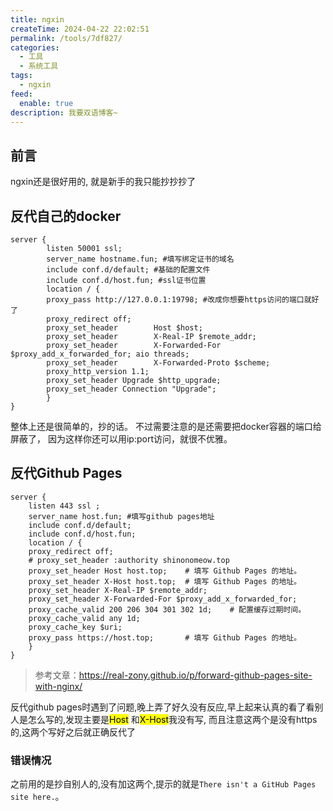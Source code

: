 ```yaml
---
title: ngxin
createTime: 2024-04-22 22:02:51
permalink: /tools/7df827/
categories:
  - 工具
  - 系统工具
tags:
  - ngxin 
feed:
  enable: true
description: 我要双语博客~
---
```

## 前言

ngxin还是很好用的, 就是新手的我只能抄抄抄了

## 反代自己的docker

```NGINX
server {
        listen 50001 ssl;
        server_name hostname.fun; #填写绑定证书的域名
        include conf.d/default; #基础的配置文件
        include conf.d/host.fun; #ssl证书位置
        location / {
        proxy_pass http://127.0.0.1:19798; #改成你想要https访问的端口就好了
        proxy_redirect off;
        proxy_set_header        Host $host;
        proxy_set_header        X-Real-IP $remote_addr;
        proxy_set_header        X-Forwarded-For $proxy_add_x_forwarded_for; aio threads;
        proxy_set_header        X-Forwarded-Proto $scheme;
        proxy_http_version 1.1;
        proxy_set_header Upgrade $http_upgrade;
        proxy_set_header Connection "Upgrade";
        }
}
```

整体上还是很简单的，抄的话。 不过需要注意的是还需要把docker容器的端口给屏蔽了， 因为这样你还可以用ip:port访问，就很不优雅。

## 反代Github Pages

```NGINX
server {
    listen 443 ssl ;
    server_name host.fun; #填写github pages地址
    include conf.d/default;
    include conf.d/host.fun;
    location / {
    proxy_redirect off;
    # proxy_set_header :authority shinonomeow.top
    proxy_set_header Host host.top;    # 填写 Github Pages 的地址。
    proxy_set_header X-Host host.top;  # 填写 Github Pages 的地址。
    proxy_set_header X-Real-IP $remote_addr;
    proxy_set_header X-Forwarded-For $proxy_add_x_forwarded_for;
    proxy_cache_valid 200 206 304 301 302 1d;    # 配置缓存过期时间。
    proxy_cache_valid any 1d;
    proxy_cache_key $uri;
    proxy_pass https://host.top;       # 填写 Github Pages 的地址。
    }
}
```

> 参考文章：<https://real-zony.github.io/p/forward-github-pages-site-with-nginx/>

反代github pages时遇到了问题,晚上弄了好久没有反应,早上起来认真的看了看别人是怎么写的,发现主要是<mark>Host</mark> 和<mark>X-Host</mark>我没有写, 而且注意这两个是没有https的,这两个写好之后就正确反代了

### 错误情况

之前用的是抄自别人的,没有加这两个,提示的就是`There isn't a GitHub Pages site here.`。
